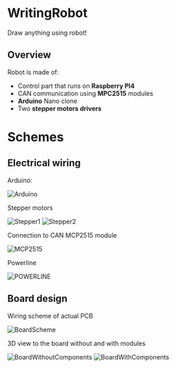 
# WritingRobot
Draw anything using robot!

## Overview

Robot is made of:
- Control part that runs on __Raspberry PI4__
- CAN communication using __MPC2515__ modules
- __Arduino__ Nano clone
- Two __stepper motors drivers__

# Schemes

## Electrical wiring

Arduino:

![Arduino](docu/Img/Electrical/Arduino.png)

Stepper motors

![Stepper1](docu/Img/Electrical/Stepper_1.png)
![Stepper2](docu/Img/Electrical/Stepper_2.png)

Connection to CAN MCP2515 module

![MCP2515](docu/Img/Electrical/MCP2515.png)

Powerline

![POWERLINE](docu/Img/Electrical/Power.png)

## Board design

Wiring scheme of actual PCB

![BoardScheme](docu/Img/Board/Board_scheme.png)

3D view to the board without and with modules

![BoardWithoutComponents](docu/Img/Board/Board_3d_without_components.png)
![BoardWithComponents](docu/Img/Board/Board_3d_with_components.png)

